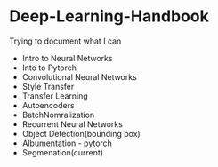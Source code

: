 # Deep-Learning-Handbook
Trying to document what I can

* Intro to Neural Networks
* Into to Pytorch
* Convolutional Neural Networks
* Style Transfer
* Transfer Learning
* Autoencoders
* BatchNomralization
* Recurrent Neural Networks
* Object Detection(bounding box)
* Albumentation - pytorch
* Segmenation(current)